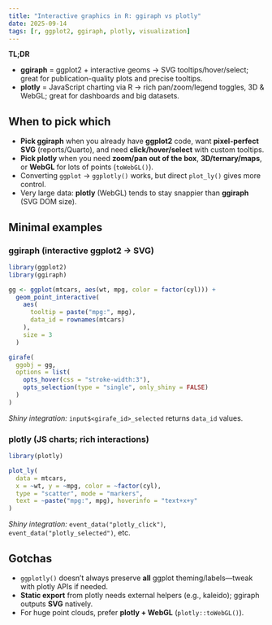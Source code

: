 ```yaml
---
title: "Interactive graphics in R: ggiraph vs plotly"
date: 2025-09-14
tags: [r, ggplot2, ggiraph, plotly, visualization]
---
```


**TL;DR**
- **ggiraph** = ggplot2 + interactive geoms → SVG tooltips/hover/select; great for publication-quality plots and precise tooltips.
- **plotly** = JavaScript charting via R → rich pan/zoom/legend toggles, 3D & WebGL; great for dashboards and big datasets.

## When to pick which
- **Pick ggiraph** when you already have **ggplot2** code, want **pixel-perfect SVG** (reports/Quarto), and need **click/hover/select** with custom tooltips.
- **Pick plotly** when you need **zoom/pan out of the box**, **3D/ternary/maps**, or **WebGL** for lots of points (`toWebGL()`).
- Converting `ggplot` → `ggplotly()` works, but direct `plot_ly()` gives more control.
- Very large data: **plotly** (WebGL) tends to stay snappier than **ggiraph** (SVG DOM size).

## Minimal examples

### ggiraph (interactive ggplot2 → SVG)
```r
library(ggplot2)
library(ggiraph)

gg <- ggplot(mtcars, aes(wt, mpg, color = factor(cyl))) +
  geom_point_interactive(
    aes(
      tooltip = paste("mpg:", mpg),
      data_id = rownames(mtcars)
    ),
    size = 3
  )

girafe(
  ggobj = gg,
  options = list(
    opts_hover(css = "stroke-width:3"),
    opts_selection(type = "single", only_shiny = FALSE)
  )
)
```
*Shiny integration:* `input$<girafe_id>_selected` returns `data_id` values.

### plotly (JS charts; rich interactions)
```r
library(plotly)

plot_ly(
  data = mtcars,
  x = ~wt, y = ~mpg, color = ~factor(cyl),
  type = "scatter", mode = "markers",
  text = ~paste("mpg:", mpg), hoverinfo = "text+x+y"
)
```
*Shiny integration:* `event_data("plotly_click")`, `event_data("plotly_selected")`, etc.

## Gotchas
- `ggplotly()` doesn’t always preserve **all** ggplot theming/labels—tweak with plotly APIs if needed.
- **Static export** from plotly needs external helpers (e.g., kaleido); ggiraph outputs **SVG** natively.
- For huge point clouds, prefer **plotly + WebGL** (`plotly::toWebGL()`).
